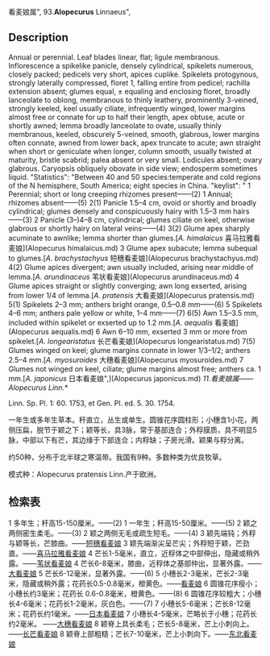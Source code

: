 看麦娘属",
93.**Alopecurus** Linnaeus",

## Description
Annual or perennial. Leaf blades linear, flat; ligule membranous. Inflorescence a spikelike panicle, densely cylindrical, spikelets numerous, closely packed; pedicels very short, apices cuplike. Spikelets protogynous, strongly laterally compressed, floret 1, falling entire from pedicel; rachilla extension absent; glumes equal, ± equaling and enclosing floret, broadly lanceolate to oblong, membranous to thinly leathery, prominently 3-veined, strongly keeled, keel usually ciliate, infrequently winged, lower margins almost free or connate for up to half their length, apex obtuse, acute or shortly awned; lemma broadly lanceolate to ovate, usually thinly membranous, keeled, obscurely 5-veined, smooth, glabrous, lower margins often connate, awned from lower back, apex truncate to acute; awn straight when short or geniculate when longer, column smooth, usually twisted at maturity, bristle scabrid; palea absent or very small. Lodicules absent; ovary glabrous. Caryopsis obliquely obovate in side view; endosperm sometimes liquid.
  "Statistics": "Between 40 and 50 species:temperate and cold regions of the N hemisphere, South America; eight species in China.
  "keylist": "
1 Perennial; short or long creeping rhizomes present——(2)
1 Annual; rhizomes absent——(5)
2(1) Panicle 1.5–4 cm, ovoid or shortly and broadly cylindrical; glumes densely and conspicuously hairy with 1.5–3 mm hairs——(3)
2 Panicle (3–)4–8 cm, cylindrical; glumes ciliate on keel, otherwise glabrous or shortly hairy on lateral veins——(4)
3(2) Glume apex sharply acuminate to awnlike; lemma shorter than glumes.[*A. himalaicus* 喜马拉雅看麦娘](Alopecurus himalaicus.md)
3 Glume apex subacute; lemma subequal to glumes.[*A. brachystachyus* 短穗看麦娘](Alopecurus brachystachyus.md)
4(2) Glume apices divergent; awn usually included, arising near middle of lemma.[*A. arundinaceus* 苇状看麦娘](Alopecurus arundinaceus.md)
4 Glume apices straight or slightly converging; awn long exserted, arising from lower 1/4 of lemma.[*A. pratensis* 大看麦娘](Alopecurus pratensis.md)
5(1) Spikelets 2–3 mm; anthers bright orange, 0.5–0.8 mm——(6)
5 Spikelets 4–6 mm; anthers pale yellow or white, 1–4 mm——(7)
6(5) Awn 1.5–3.5 mm, included within spikelet or exserted up to 1.2 mm.[*A. aequalis* 看麦娘](Alopecurus aequalis.md)
6 Awn 6–10 mm, exserted 3 mm or more from spikelet.[*A. longearistatus* 长芒看麦娘](Alopecurus longearistatus.md)
7(5) Glumes winged on keel; glume margins connate in lower 1/3–1/2; anthers 2.5–4 mm.[*A. myosuroides* 大穗看麦娘](Alopecurus myosuroides.md)
7 Glumes not winged on keel, ciliate; glume margins almost free; anthers ca. 1 mm.[*A. japonicus* 日本看麦娘",](Alopecurus japonicus.md)
**11.看麦娘属*——Alopecurus Linn.**

Linn. Sp. Pl. 1: 60. 1753, et Gen. Pl. ed. 5. 30. 1754.

一年生或多年生草本。秆直立，丛生或单生。圆锥花序圆柱形；小穗含1小花，两侧压扁，脱节于颖之下；颖等长，具3脉，常于基部连合；外稃膜质，具不明显5脉，中部以下有芒，其边缘于下部连合；内稃缺；子房光滑。颖果与稃分离。

约50种，分布于北半球之寒温带。我国有9种。多数种类为优良牧草。

模式种：Alopecurus pratensis Linn.产于欧洲。

## 检索表

1 多年生；秆高15-150厘米。——(2)
1 一年生；秆高15-50厘米。——(5)
2 颖之两侧密生柔毛。——(3)
2 颖之两侧无毛或疏生短毛。——(4)
3 颖先端钝；外稃与颖等长，芒膝曲。——[短穗看麦娘](Alopecurus%20brachystachyus.md)
3 颖先端渐尖呈芒尖；外稃短于颖，芒劲直。——[喜马拉雅看麦娘](Alopecurus%20himalaicus.md)
4 芒长1-5毫米，直立，近稃体之中部伸出，隐藏或稍外露。——[苇状看麦娘](Alopecurus%20arundinaceus.md)
4 芒长6-8毫米，膝曲，近稃体之基部仲出，显著外露。——[大看麦娘](Alopecurus%20pratensis.md)
5 芒长6-12毫米，显著外露。——(6)
5 小穗长2-3毫米，芒长2-3毫米，隐藏或稍外露；花药长0.5-0.8毫米，橙黄色。——[看麦娘](Alopecurus%20aequalis.md)
6 圆锥花序瘦小；小穗长约3毫米；花药长 0.6-0.8毫米，橙黄色。——(8)
6 圆锥花序较粗大；小穗长4-6毫米；花药长1-2毫米，灰白色。——(7)
7 小穗长5-6毫米；芒长8-12毫米；花药长约1毫米。——[日本看麦娘](Alopecurus%20japonicus.md)
7 小穗长4-5毫米，芒略长于小穗；花药长约2毫米。 ——[大穗看麦娘](Alopecurus%20myosuroides.md)
8 颖脊上具长柔毛；芒长5-8毫米，芒上小刺向上。——[长芒看麦娘](Alopecurus%20longiaristatus.md)
8 颖脊上部粗糙；芒长7-10毫米，芒上小刺向下。——[东北看麦娘](Alopecurus%20mandshuricus.md)
